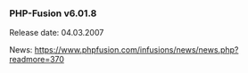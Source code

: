 ### PHP-Fusion v6.01.8
Release date: 04.03.2007

News: https://www.phpfusion.com/infusions/news/news.php?readmore=370
